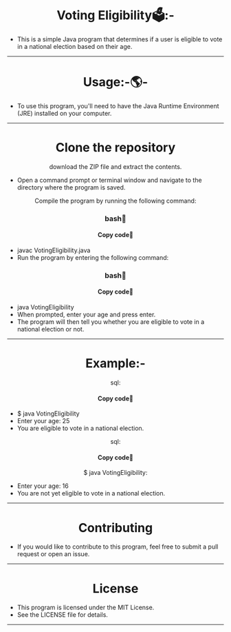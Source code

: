<h1 align="center">Voting Eligibility🗳️:-</h1>

- This is a simple Java program that determines if a user is eligible to vote in a national election based on their age.
<hr>
<h1 align="center">Usage:-🌎-</h1>

- To use this program, you'll need to have the Java Runtime Environment (JRE) installed on your computer.
<hr>
<h1 align="center">Clone the repository</h1> 
<p align="center">download the ZIP file and extract the contents.</p>

- Open a command prompt or terminal window and navigate to the directory where the program is saved.
<p align="center">Compile the program by running the following command:</p>
<h3 align="center" >bash📖</h3>
<h4 align="center" >Copy code📝</h4>

- javac VotingEligibility.java
- Run the program by entering the following command:
<h3 align="center" >bash📖</h3>
<h4 align="center" >Copy code📝</h4>

- java VotingEligibility
- When prompted, enter your age and press enter.
- The program will then tell you whether you are eligible to vote in a national election or not.
<hr>
<h1 align="center">Example:-</h1>

<p align="center">sql:</p>
<h4 align="center" >Copy code📝</h4>

- $ java VotingEligibility
- Enter your age: 25
- You are eligible to vote in a national election.
<p align="center">sql:</p>
<h4 align="center" >Copy code📝</h4>

<p align="center">$ java VotingEligibility:</p>

- Enter your age: 16
- You are not yet eligible to vote in a national election.
<hr>
<h1 align="center">Contributing</h1>

- If you would like to contribute to this program, feel free to submit a pull request or open an issue.
<hr>
<h1 align="center">License</h1>

- This program is licensed under the MIT License.
- See the LICENSE file for details.
<hr>
